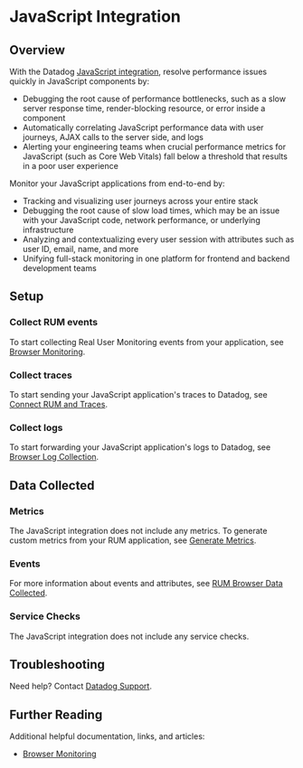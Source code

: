 # JavaScript Integration

## Overview

With the Datadog [JavaScript integration][1], resolve performance issues quickly in JavaScript components by:

- Debugging the root cause of performance bottlenecks, such as a slow server response time, render-blocking resource, or error inside a component
- Automatically correlating JavaScript performance data with user journeys, AJAX calls to the server side, and logs
- Alerting your engineering teams when crucial performance metrics for JavaScript (such as Core Web Vitals) fall below a threshold that results in a poor user experience


Monitor your JavaScript applications from end-to-end by:

- Tracking and visualizing user journeys across your entire stack
- Debugging the root cause of slow load times, which may be an issue with your JavaScript code, network performance, or underlying infrastructure 
- Analyzing and contextualizing every user session with attributes such as user ID, email, name, and more
- Unifying full-stack monitoring in one platform for frontend and backend development teams


## Setup

### Collect RUM events 

To start collecting Real User Monitoring events from your application, see [Browser Monitoring][2]. 

### Collect traces 

To start sending your JavaScript application's traces to Datadog, see [Connect RUM and Traces][3].

### Collect logs 

To start forwarding your JavaScript application's logs to Datadog, see [Browser Log Collection][4].

## Data Collected

### Metrics

The JavaScript integration does not include any metrics. To generate custom metrics from your RUM application, see [Generate Metrics][5].

### Events 

For more information about events and attributes, see [RUM Browser Data Collected][6]. 

### Service Checks 

The JavaScript integration does not include any service checks.

## Troubleshooting

Need help? Contact [Datadog Support][7]. 

## Further Reading 

Additional helpful documentation, links, and articles: 

- [Browser Monitoring][2]



[1]: /integrations/rum-javascript 
[2]: https://docs.datadoghq.com/real_user_monitoring/browser/
[3]: https://docs.datadoghq.com/real_user_monitoring/connect_rum_and_traces/?tabs=browserrum
[4]: https://docs.datadoghq.com/logs/log_collection/javascript/
[5]: https://docs.datadoghq.com/real_user_monitoring/generate_metrics 
[6]: https://docs.datadoghq.com/real_user_monitoring/browser/data_collected/
[7]: https://docs.datadoghq.com/help/
